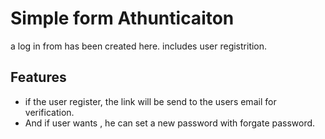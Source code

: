 
# Simple form Athunticaiton
a log in from has been created here. includes user registrition.


## Features

- if the user register, the link will be send to the users email for verification.
- And if user wants , he can set a new password with forgate password.


